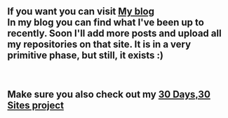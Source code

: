 
<title> Hello! You have somehow found my website.  <br> </title>
<h2>If you want you can visit <a href = "/Blog/home"> My blog </a> <br>
In my blog you can find what I've been up to recently. Soon I'll add more posts and upload all my repositories on that site. 
It is in a very primitive phase, but still, it exists :) 
</h2>
<br>
<h2> 
Make sure you also check out my <a href= "http://karinakozarova.me/30days-30sites/">30 Days,30 Sites project </a> 
</h2>

